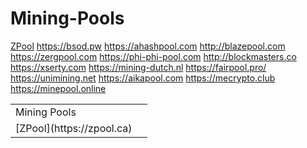 # Mining-Pools

[ZPool](https://zpool.ca)
https://bsod.pw
https://ahashpool.com
http://blazepool.com
https://zergpool.com
https://phi-phi-pool.com
http://blockmasters.co
https://xserty.com
https://mining-dutch.nl
https://fairpool.pro/
https://unimining.net
https://aikapool.com
https://mecrypto.club
https://minepool.online

<table>
<tr><td>Mining Pools<td></tr>
<tr><td>[ZPool](https://zpool.ca)</td></tr>

</table>
